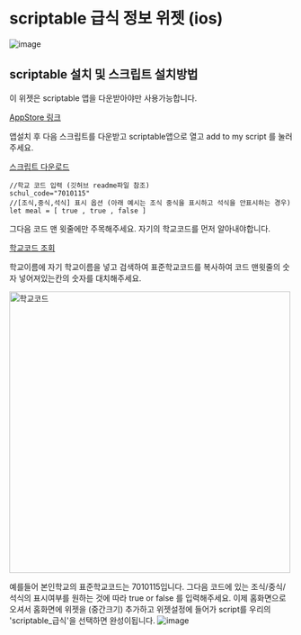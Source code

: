 # scriptable 급식 정보 위젯 (ios)
![image](https://user-images.githubusercontent.com/41958835/158167464-f07890ed-ba9f-4169-80c1-e2c179009521.jpeg)
## scriptable 설치 및 스크립트 설치방법

이 위젯은 scriptable 앱을 다운받아야만 사용가능합니다.

[AppStore 링크](https://apps.apple.com/kr/app/scriptable/id1405459188)

앱설치 후 다음 스크립트를 다운받고 scriptable앱으로 열고 add to my script 를 눌러주세요.



[스크립트 다운로드](https://drive.google.com/file/d/1OSTDQluf78mSbw_OWBwYldwRf_lGN6QU/view?usp=drivesdk)

```
//학교 코드 입력 (깃허브 readme파일 참조)
schul_code="7010115"
//[조식,중식,석식] 표시 옵션 (아래 예시는 조식 중식을 표시하고 석식을 안표시하는 경우)
let meal = [ true , true , false ]
```

그다음 코드 맨 윗줄에만 주목해주세요. 자기의 학교코드를 먼저 알아내야합니다.

[학교코드 조회](https://open.neis.go.kr/portal/data/service/selectServicePage.do?page=1&rows=10&sortColumn=&sortDirection=&infId=OPEN17020190531110010104913&infSeq=1)

학교이름에 자기 학교이름을 넣고 검색하여 표준학교코드를 복사하여 코드 맨윗줄의 숫자 넣어져있는칸의 숫자를 대치해주세요.

<img width="500" alt="학교코드" src="https://user-images.githubusercontent.com/41958835/158159544-5ffe35b3-cb21-4642-88d4-28bbf4c3d9fe.png">

예를들어 본인학교의 표준학교코드는 7010115입니다.
그다음 코드에 있는 조식/중식/석식의 표시여부를 원하는 것에 따라 true or false 를 입력해주세요.
이제 홈화면으로 오셔서 홈화면에 위젯을 (중간크기) 추가하고 위젯설정에 들어가 script를 우리의 'scriptable_급식'을 선택하면 완성이됩니다.
![image](https://user-images.githubusercontent.com/41958835/158168330-160ae130-816e-4ad4-8a4f-8eb28477e5e5.jpeg)


